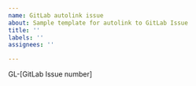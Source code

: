 ```yaml
---
name: GitLab autolink issue
about: Sample template for autolink to GitLab Issue
title: ''
labels: ''
assignees: ''

---
```


<!-- Set GitLab Issue number if exist. -->
GL-[GitLab Issue number]

<!-- Write details below -->
